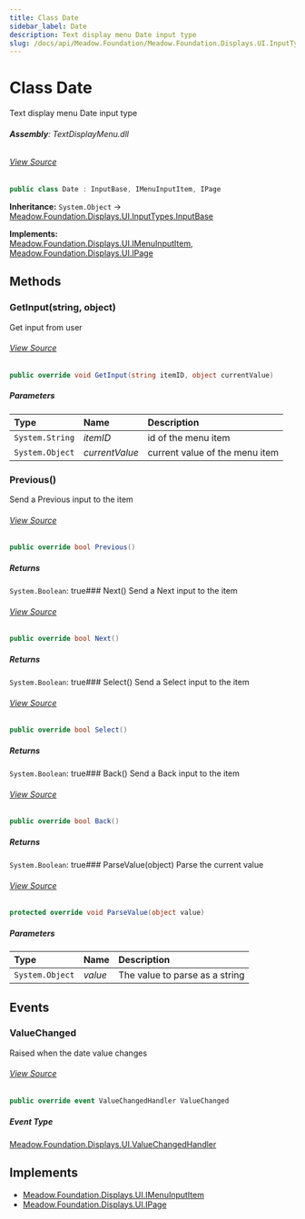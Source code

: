 ```yaml
---
title: Class Date
sidebar_label: Date
description: Text display menu Date input type
slug: /docs/api/Meadow.Foundation/Meadow.Foundation.Displays.UI.InputTypes/Date
---
```

# Class Date
Text display menu Date input type

###### **Assembly**: TextDisplayMenu.dll
###### [View Source](https://github.com/WildernessLabs/Meadow.Foundation.git/blob/develop/Source/Meadow.Foundation.Libraries_and_Frameworks/Displays.TextDisplayMenu/Driver/InputTypes/Date.cs#L8)
```csharp title="Declaration"
public class Date : InputBase, IMenuInputItem, IPage
```
**Inheritance:** `System.Object` -> [Meadow.Foundation.Displays.UI.InputTypes.InputBase](../Meadow.Foundation.Displays.UI.InputTypes/InputBase)

**Implements:**  
[Meadow.Foundation.Displays.UI.IMenuInputItem](../Meadow.Foundation.Displays.UI/IMenuInputItem), [Meadow.Foundation.Displays.UI.IPage](../Meadow.Foundation.Displays.UI/IPage)

## Methods
### GetInput(string, object)
Get input from user
###### [View Source](https://github.com/WildernessLabs/Meadow.Foundation.git/blob/develop/Source/Meadow.Foundation.Libraries_and_Frameworks/Displays.TextDisplayMenu/Driver/InputTypes/Date.cs#L63)
```csharp title="Declaration"
public override void GetInput(string itemID, object currentValue)
```

##### Parameters

| Type | Name | Description |
|:--- |:--- |:--- |
| `System.String` | *itemID* | id of the menu item |
| `System.Object` | *currentValue* | current value of the menu item |

### Previous()
Send a Previous input to the item
###### [View Source](https://github.com/WildernessLabs/Meadow.Foundation.git/blob/develop/Source/Meadow.Foundation.Libraries_and_Frameworks/Displays.TextDisplayMenu/Driver/InputTypes/Date.cs#L85)
```csharp title="Declaration"
public override bool Previous()
```

##### Returns

`System.Boolean`: true### Next()
Send a Next input to the item
###### [View Source](https://github.com/WildernessLabs/Meadow.Foundation.git/blob/develop/Source/Meadow.Foundation.Libraries_and_Frameworks/Displays.TextDisplayMenu/Driver/InputTypes/Date.cs#L113)
```csharp title="Declaration"
public override bool Next()
```

##### Returns

`System.Boolean`: true### Select()
Send a Select input to the item
###### [View Source](https://github.com/WildernessLabs/Meadow.Foundation.git/blob/develop/Source/Meadow.Foundation.Libraries_and_Frameworks/Displays.TextDisplayMenu/Driver/InputTypes/Date.cs#L127)
```csharp title="Declaration"
public override bool Select()
```

##### Returns

`System.Boolean`: true### Back()
Send a Back input to the item
###### [View Source](https://github.com/WildernessLabs/Meadow.Foundation.git/blob/develop/Source/Meadow.Foundation.Libraries_and_Frameworks/Displays.TextDisplayMenu/Driver/InputTypes/Date.cs#L148)
```csharp title="Declaration"
public override bool Back()
```

##### Returns

`System.Boolean`: true### ParseValue(object)
Parse the current value
###### [View Source](https://github.com/WildernessLabs/Meadow.Foundation.git/blob/develop/Source/Meadow.Foundation.Libraries_and_Frameworks/Displays.TextDisplayMenu/Driver/InputTypes/Date.cs#L168)
```csharp title="Declaration"
protected override void ParseValue(object value)
```

##### Parameters

| Type | Name | Description |
|:--- |:--- |:--- |
| `System.Object` | *value* | The value to parse as a string |

## Events
### ValueChanged
Raised when the date value changes
###### [View Source](https://github.com/WildernessLabs/Meadow.Foundation.git/blob/develop/Source/Meadow.Foundation.Libraries_and_Frameworks/Displays.TextDisplayMenu/Driver/InputTypes/Date.cs#L16)
```csharp title="Declaration"
public override event ValueChangedHandler ValueChanged
```
##### Event Type
[Meadow.Foundation.Displays.UI.ValueChangedHandler](../Meadow.Foundation.Displays.UI/ValueChangedHandler)

## Implements

* [Meadow.Foundation.Displays.UI.IMenuInputItem](../Meadow.Foundation.Displays.UI/IMenuInputItem)
* [Meadow.Foundation.Displays.UI.IPage](../Meadow.Foundation.Displays.UI/IPage)
